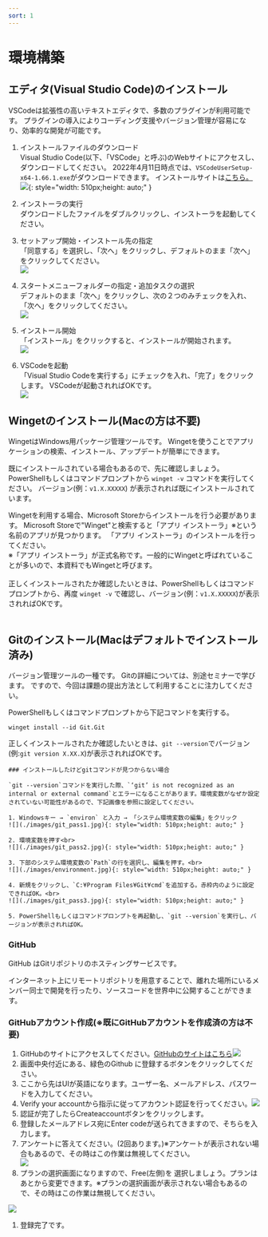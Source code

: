 ```yaml
---
sort: 1
---
```

# 環境構築

## エディタ(Visual Studio Code)のインストール

VSCodeは拡張性の高いテキストエディタで、多数のプラグインが利用可能です。
プラグインの導入によりコーディング支援やバージョン管理が容易になり、効率的な開発が可能です。

1. インストールファイルのダウンロード<br>
Visual Studio Code(以下、「VSCode」と呼ぶ)のWebサイトにアクセスし、ダウンロードしてください。
2022年4月11日時点では、`VSCodeUserSetup-x64-1.66.1.exe`がダウンロードできます。
インストールサイトは[こちら。](https://code.visualstudio.com/Download)<br>
![](./images/Aspose.Words.a262145e-b3c2-4e51-a607-826ad36f58eb.001.png){: style="width: 510px;height: auto;" }

1. インストーラの実行<br>
ダウンロードしたファイルをダブルクリックし、インストーラを起動してください。

1. セットアップ開始・インストール先の指定<br>
「同意する」を選択し、「次へ」をクリックし、デフォルトのまま「次へ」をクリックしてください。<br>
![](./images/Aspose.Words.a262145e-b3c2-4e51-a607-826ad36f58eb.002.png)

1. スタートメニューフォルダーの指定・追加タスクの選択<br>
デフォルトのまま「次へ」をクリックし、次の２つのみチェックを入れ、「次へ」をクリックしてください。<br>
![](./images/Aspose.Words.a262145e-b3c2-4e51-a607-826ad36f58eb.003.png)

1. インストール開始<br>
「インストール」をクリックすると、インストールが開始されます。<br>
![](./images/Aspose.Words.a262145e-b3c2-4e51-a607-826ad36f58eb.004.png)

1. VSCodeを起動<br>
「Visual Studio Codeを実行する」にチェックを入れ、「完了」をクリックします。
VSCodeが起動されればOKです。<br>
![](./images/Aspose.Words.a262145e-b3c2-4e51-a607-826ad36f58eb.005.png)

## Wingetのインストール(Macの方は不要)

WingetはWindows⽤パッケージ管理ツールです。
Wingetを使うことでアプリケーションの検索、インストール、アップデートが簡単にできます。<br>

既にインストールされている場合もあるので、先に確認しましょう。
PowerShellもしくはコマンドプロンプトから `winget -v` コマンドを実行してください。
バージョン(例：`v1.X.XXXXX`) が表示されれば既にインストールされています。<br>

Wingetを利⽤する場合、Microsoft Storeからインストールを⾏う必要があります。
Microsoft Storeで"Winget"と検索すると「アプリ インストーラ」※という名前のアプリが⾒つかります。
「アプリ インストーラ」のインストールを⾏ってください。<br>
※「アプリ インストーラ」が正式名称です。⼀般的にWingetと呼ばれていることが多いので、本資料でもWingetと呼びます。 <br><br>
正しくインストールされたか確認したいときは、PowerShellもしくはコマンドプロンプトから、再度 `winget -v` で確認し、バージョン(例：`v1.X.XXXXX`)が表示されればOKです。<br><br>

## Gitのインストール(Macはデフォルトでインストール済み)

バージョン管理ツールの一種です。
Gitの詳細については、別途セミナーで学びます。
ですので、今回は課題の提出方法として利用することに注力してください。<br>

PowerShellもしくはコマンドプロンプトから下記コマンドを実行する。<br>

```shell
winget install --id Git.Git
```

正しくインストールされたか確認したいときは、`git --version`でバージョン(例:`git version X.XX.X`)が表示されればOKです。<br>

```warning
### インストールしたけどgitコマンドが見つからない場合

`git --version`コマンドを実行した際、`‘git’ is not recognized as an internal or external command`とエラーになることがあります。環境変数がなぜか設定されていない可能性があるので、下記画像を参照に設定してください。

1. Windowsキー → `environ` と入力 → 「システム環境変数の編集」をクリック
![](./images/git_pass1.jpg){: style="width: 510px;height: auto;" }

2. 環境変数を押す<br>
![](./images/git_pass2.jpg){: style="width: 510px;height: auto;" }

3. 下部のシステム環境変数の`Path`の行を選択し、編集を押す。<br>
![](./images/environment.jpg){: style="width: 510px;height: auto;" }

4. 新規をクリックし、`C:¥Program Files¥Git¥cmd`を追加する。赤枠内のように設定できればOK。<br>
![](./images/git_pass3.jpg){: style="width: 510px;height: auto;" }

5. PowerShellもしくはコマンドプロンプトを再起動し、`git --version`を実行し、バージョンが表示されればOK。
```

### GitHub

GitHub はGitリポジトリのホスティングサービスです。

インターネット上にリモートリポジトリを用意することで、離れた場所にいるメンバー同士で開発を行ったり、ソースコードを世界中に公開することができます。

### GitHubアカウント作成(※既にGitHubアカウントを作成済の方は不要)

1. GitHubのサイトにアクセスしてください。[GitHubのサイトはこちら](https://github.co.jp/)<img src="https://github.com/2024Web1/web_app_dev/blob/main/git/images/Aspose.Words.aedafcf0-3819-4263-af12-50337a38362b.003.png?raw=true">
2. 画面中央付近にある、緑色のGithub に登録するボタンをクリックしてください。
3. ここから先はUIが英語になります。ユーザー名、メールアドレス、パスワードを入力してください。
4. Verify your accountから指示に従ってアカウント認証を行ってください。<img src="https://github.com/2024Web1/web_app_dev/blob/main/git/images/Aspose.Words.aedafcf0-3819-4263-af12-50337a38362b.004.png?raw=true">
5. 認証が完了したらCreateaccountボタンをクリックします。
6. 登録したメールアドレス宛にEnter codeが送られてきますので、そちらを入力します。
7. アンケートに答えてください。(2回あります。)※アンケートが表示されない場合もあるので、その時はこの作業は無視してください。<br><img src="https://github.com/2024Web1/web_app_dev/blob/main/git/images/Aspose.Words.aedafcf0-3819-4263-af12-50337a38362b.005.png?raw=true"><br>
8. プランの選択画面になりますので、Free(左側)を 選択しましょう。プランはあとから変更できます。※プランの選択画面が表示されない場合もあるので、その時はこの作業は無視してください。<br>
<img src="https://github.com/2024Web1/web_app_dev/blob/main/git/images/Aspose.Words.aedafcf0-3819-4263-af12-50337a38362b.007.jpeg?raw=true">

1. 登録完了です。

<div style="page-break-before:always"></div>